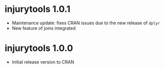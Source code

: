 
# injurytools 1.0.1

- Maintenance update: fixes CRAN issues due to the new release of `dplyr`
- New feature of joins integrated

# injurytools 1.0.0 

- Initial release version to CRAN
